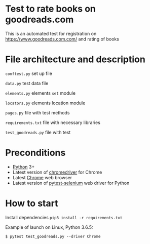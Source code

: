 # Test to rate books on goodreads.com

This is an automated test for registration on https://www.goodreads.com.com/ and rating of books

# File architecture and description

`conftest.py` set up file
 
`data.py` test data file


`elements.py` elements `set` module

`locators.py` elements location module

`pages.py` file with test methods

`requirements.txt` file with necessary libraries

`test_goodreads.py` file with test

# Preconditions

* [Python](https://www.python.org/) 3+
* Latest version of [chromedriver](http://chromedriver.chromium.org/downloads) for Chrome
* Latest [Chrome](https://www.google.com/chrome/) web browser
* Latest version of [pytest-selenium](https://pypi.org/project/pytest-selenium/) web driver for Python

# How to start

Install dependencies `pip3 install -r requirements.txt`

Example of launch on Linux, Python 3.6.5:
```
$ pytest test_goodreads.py --driver Chrome
```
